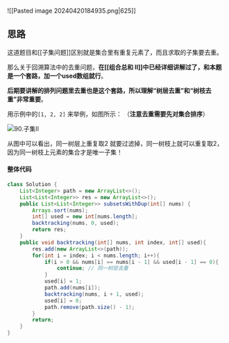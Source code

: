 ![[Pasted image 20240420184935.png|625]]
## 思路

这道题目和[[子集问题]]区别就是集合里有重复元素了，而且求取的子集要去重。

那么关于回溯算法中的去重问题，**在[[组合总和 II]]中已经详细讲解过了，和本题是一个套路，加一个used数组就行**。

**后期要讲解的排列问题里去重也是这个套路，所以理解“树层去重”和“树枝去重”非常重要**。

用示例中的`[1, 2, 2]` 来举例，如图所示： （**注意去重需要先对集合排序**）

![90.子集II](https://code-thinking-1253855093.file.myqcloud.com/pics/20201124195411977.png)

从图中可以看出，同一树层上重复取2 就要过滤掉，同一树枝上就可以重复取2，因为同一树枝上元素的集合才是唯一子集！

#### 整体代码

```java
class Solution {    
    List<Integer> path = new ArrayList<>();
    List<List<Integer>> res = new ArrayList<>();
    public List<List<Integer>> subsetsWithDup(int[] nums) {
        Arrays.sort(nums);
        int[] used = new int[nums.length];
        backtracking(nums, 0, used);
        return res;
    }
    public void backtracking(int[] nums, int index, int[] used){
        res.add(new ArrayList<>(path));
        for(int i = index; i < nums.length; i++){
            if(i > 0 && nums[i] == nums[i - 1] && used[i - 1] == 0){
                continue; // 同一树层去重
            }
            used[i] = 1;
            path.add(nums[i]);
            backtracking(nums, i + 1, used);
            used[i] = 0;
            path.remove(path.size() - 1);
        }
        return;
    }
}
```
